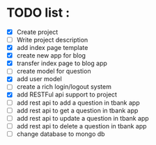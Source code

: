 # TODO list :


- [x] Create project
- [ ] Write project description
- [X] add index page template
- [X] create new app for blog
- [X] transfer index page to blog app
- [ ] create model for question
- [X] add user model
- [ ] create a rich login/logout system
- [X] add RESTFul api support to project
- [ ] add rest api to add a question in tbank app
- [ ] add rest api to get a question in tbank app
- [ ] add rest api to update a question in tbank app
- [ ] add rest api to delete a question in tbank app
- [ ] change database to mongo db
